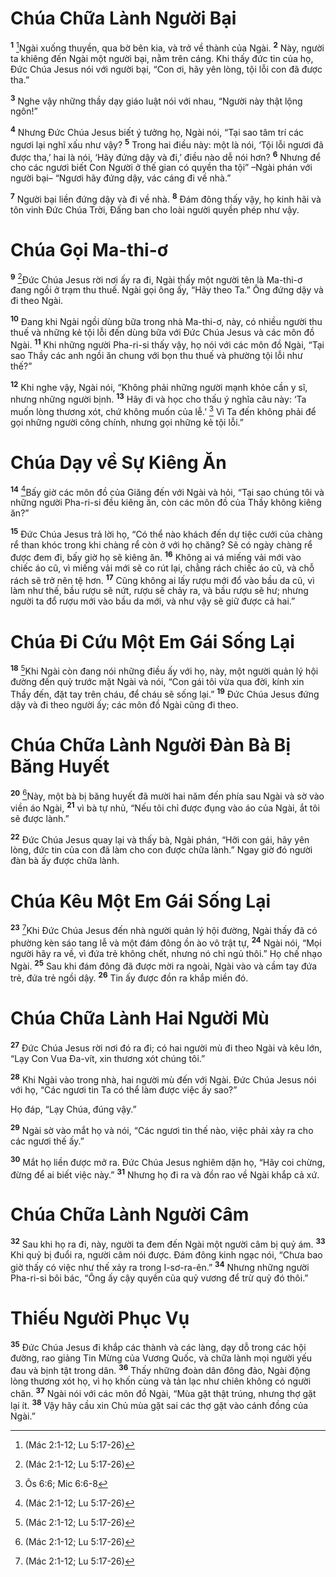 

# Chúa Chữa Lành Người Bại
<sup><b>1</b></sup> [^1*]Ngài xuống thuyền, qua bờ bên kia, và trở về thành của Ngài. <sup><b>2</b></sup> Này, người ta khiêng đến Ngài một người bại, nằm trên cáng. Khi thấy đức tin của họ, Đức Chúa Jesus nói với người bại, “Con ơi, hãy yên lòng, tội lỗi con đã được tha.”

<sup><b>3</b></sup> Nghe vậy những thầy dạy giáo luật nói với nhau, “Người này thật lộng ngôn!”

<sup><b>4</b></sup> Nhưng Đức Chúa Jesus biết ý tưởng họ, Ngài nói, “Tại sao tâm trí các ngươi lại nghĩ xấu như vậy? <sup><b>5</b></sup> Trong hai điều này: một là nói, ‘Tội lỗi ngươi đã được tha,’ hai là nói, ‘Hãy đứng dậy và đi,’ điều nào dễ nói hơn? <sup><b>6</b></sup> Nhưng để cho các ngươi biết Con Người ở thế gian có quyền tha tội” –Ngài phán với người bại– “Ngươi hãy đứng dậy, vác cáng đi về nhà.”

<sup><b>7</b></sup> Người bại liền đứng dậy và đi về nhà. <sup><b>8</b></sup> Đám đông thấy vậy, họ kinh hãi và tôn vinh Đức Chúa Trời, Đấng ban cho loài người quyền phép như vậy.

# Chúa Gọi Ma-thi-ơ
<sup><b>9</b></sup> [^1*]Đức Chúa Jesus rời nơi ấy ra đi, Ngài thấy một người tên là Ma-thi-ơ đang ngồi ở trạm thu thuế. Ngài gọi ông ấy, “Hãy theo Ta.” Ông đứng dậy và đi theo Ngài.

<sup><b>10</b></sup> Đang khi Ngài ngồi dùng bữa trong nhà Ma-thi-ơ, này, có nhiều người thu thuế và những kẻ tội lỗi đến dùng bữa với Đức Chúa Jesus và các môn đồ Ngài. <sup><b>11</b></sup> Khi những người Pha-ri-si thấy vậy, họ nói với các môn đồ Ngài, “Tại sao Thầy các anh ngồi ăn chung với bọn thu thuế và phường tội lỗi như thế?”

<sup><b>12</b></sup> Khi nghe vậy, Ngài nói, “Không phải những người mạnh khỏe cần y sĩ, nhưng những người bịnh. <sup><b>13</b></sup> Hãy đi và học cho thấu ý nghĩa câu này: ‘Ta muốn lòng thương xót, chứ không muốn của lễ.’  [^1]  Vì Ta đến không phải để gọi những người công chính, nhưng gọi những kẻ tội lỗi.”

# Chúa Dạy về Sự Kiêng Ăn
<sup><b>14</b></sup> [^1*]Bấy giờ các môn đồ của Giăng đến với Ngài và hỏi, “Tại sao chúng tôi và những người Pha-ri-si đều kiêng ăn, còn các môn đồ của Thầy không kiêng ăn?”

<sup><b>15</b></sup> Đức Chúa Jesus trả lời họ, “Có thể nào khách đến dự tiệc cưới của chàng rể than khóc trong khi chàng rể còn ở với họ chăng? Sẽ có ngày chàng rể được đem đi, bấy giờ họ sẽ kiêng ăn. <sup><b>16</b></sup> Không ai vá miếng vải mới vào chiếc áo cũ, vì miếng vải mới sẽ co rút lại, chằng rách chiếc áo cũ, và chỗ rách sẽ trở nên tệ hơn. <sup><b>17</b></sup> Cũng không ai lấy rượu mới đổ vào bầu da cũ, vì làm như thế, bầu rượu sẽ nứt, rượu sẽ chảy ra, và bầu rượu sẽ hư; nhưng người ta đổ rượu mới vào bầu da mới, và như vậy sẽ giữ được cả hai.”

# Chúa Đi Cứu Một Em Gái Sống Lại
<sup><b>18</b></sup> [^1*]Khi Ngài còn đang nói những điều ấy với họ, này, một người quản lý hội đường đến quỳ trước mặt Ngài và nói, “Con gái tôi vừa qua đời, kính xin Thầy đến, đặt tay trên cháu, để cháu sẽ sống lại.” <sup><b>19</b></sup> Đức Chúa Jesus đứng dậy và đi theo người ấy; các môn đồ Ngài cũng đi theo.

# Chúa Chữa Lành Người Đàn Bà Bị Băng Huyết
<sup><b>20</b></sup> [^1*]Này, một bà bị băng huyết đã mười hai năm đến phía sau Ngài và sờ vào viền áo Ngài, <sup><b>21</b></sup> vì bà tự nhủ, “Nếu tôi chỉ được đụng vào áo của Ngài, ắt tôi sẽ được lành.”

<sup><b>22</b></sup> Đức Chúa Jesus quay lại và thấy bà, Ngài phán, “Hỡi con gái, hãy yên lòng, đức tin của con đã làm cho con được chữa lành.” Ngay giờ đó người đàn bà ấy được chữa lành.

# Chúa Kêu Một Em Gái Sống Lại
<sup><b>23</b></sup> [^1*]Khi Đức Chúa Jesus đến nhà người quản lý hội đường, Ngài thấy đã có phường kèn sáo tang lễ và một đám đông ồn ào vô trật tự, <sup><b>24</b></sup> Ngài nói, “Mọi người hãy ra về, vì đứa trẻ không chết, nhưng nó chỉ ngủ thôi.” Họ chế nhạo Ngài. <sup><b>25</b></sup> Sau khi đám đông đã được mời ra ngoài, Ngài vào và cầm tay đứa trẻ, đứa trẻ ngồi dậy. <sup><b>26</b></sup> Tin ấy được đồn ra khắp miền đó.

# Chúa Chữa Lành Hai Người Mù
<sup><b>27</b></sup> Đức Chúa Jesus rời nơi đó ra đi; có hai người mù đi theo Ngài và kêu lớn, “Lạy Con Vua Đa-vít, xin thương xót chúng tôi.”

<sup><b>28</b></sup> Khi Ngài vào trong nhà, hai người mù đến với Ngài. Đức Chúa Jesus nói với họ, “Các ngươi tin Ta có thể làm được việc ấy sao?”

Họ đáp, “Lạy Chúa, đúng vậy.”

<sup><b>29</b></sup> Ngài sờ vào mắt họ và nói, “Các ngươi tin thế nào, việc phải xảy ra cho các ngươi thế ấy.”

<sup><b>30</b></sup> Mắt họ liền được mở ra. Đức Chúa Jesus nghiêm dặn họ, “Hãy coi chừng, đừng để ai biết việc này.” <sup><b>31</b></sup> Nhưng họ đi ra và đồn rao về Ngài khắp cả xứ.

# Chúa Chữa Lành Người Câm
<sup><b>32</b></sup> Sau khi họ ra đi, này, người ta đem đến Ngài một người câm bị quỷ ám. <sup><b>33</b></sup> Khi quỷ bị đuổi ra, người câm nói được. Đám đông kinh ngạc nói, “Chưa bao giờ thấy có việc như thế xảy ra trong I-sơ-ra-ên.” <sup><b>34</b></sup> Nhưng những người Pha-ri-si bôi bác, “Ông ấy cậy quyền của quỷ vương để trừ quỷ đó thôi.”

# Thiếu Người Phục Vụ
<sup><b>35</b></sup> Đức Chúa Jesus đi khắp các thành và các làng, dạy dỗ trong các hội đường, rao giảng Tin Mừng của Vương Quốc, và chữa lành mọi người yếu đau và bịnh tật trong dân. <sup><b>36</b></sup> Thấy những đoàn dân đông đảo, Ngài động lòng thương xót họ, vì họ khốn cùng và tản lạc như chiên không có người chăn. <sup><b>37</b></sup> Ngài nói với các môn đồ Ngài, “Mùa gặt thật trúng, nhưng thợ gặt lại ít. <sup><b>38</b></sup> Vậy hãy cầu xin Chủ mùa gặt sai các thợ gặt vào cánh đồng của Ngài.”

[^1]: Ôs 6:6; Mic 6:6-8
[^1*]: (Mác 2:1-12; Lu 5:17-26)
[^1*]: (Mác 2:13-17; Lu 5:27-32)
[^1*]: (Mác 2:18-22; Lu 5:33-39)
[^1*]: (Mác 5:21-24; Lu 8:40-42)
[^1*]: (Mác 5:25-34; Lu 8:43-48)
[^1*]: (Mác 5:35-43; Lu 8:49-56)
